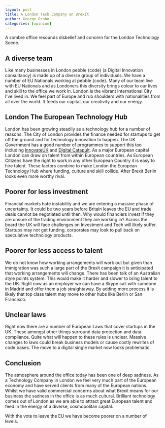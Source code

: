 ```yaml
---
layout: post
title: A London Tech Company on Brexit
author: George Ornbo
categories: [opinion]
---
```


A sombre office resounds disbelief and concern for the London Technology Scene.

## A diverse team

Like many businesses in London pebble {code} (a Digital Innovation consultancy) is made up of a diverse group of individuals. We have a number of EU Nationals working at pebble {code}. Many of our team live with EU Nationals and as Londoners this diversity brings colour to our lives and skill to the office we work in. London is the vibrant International City I've lived in. We feel part of Europe and rub shoulders with nationalities from all over the world. It feeds our capital, our creativity and our energy. 

## London The European Technology Hub

London has been growing steadily as a technology hub for a number of reasons. The City of London provides the finance needed for startups to get off the ground and for technology innovation to happen. The UK Government has a good number of programmes to support this too including [InnovateUK][1] and [Digital Catapult][2]. As a major European capital London can draw on talent from within European countries. As European Citizens have the right to work in any other European Country it is easy to hire talent. These factors combine to make London the European Technology Hub where funding, culture and skill collide. After Brexit Berlin looks even more worthy rival.

## Poorer for less investment

Financial markets hate instability and we are entering a massive phase of uncertainty. It could be two years before Britain leaves the EU and trade deals cannot be negotiated until then. Why would financiers invest if they are unsure of the trading environment they are working in? Across the board the UK will face challenges on Investment and Tech will likely suffer. Startups may not get funding, corporates may look to pull back on speculative technology products.

## Poorer for less access to talent

We do not know how working arrangements will work out but given than immigration was such a large part of the Brexit campaign it is anticipated that working arrangements will change. There has been talk of an Australian style points system. This would make it harder and slower to bring talent to the UK. Right now as an employer we can have a Skype call with someone in Madrid and offer them a job straightaway. By adding more process it is likely that top class talent may move to other hubs like Berlin or San Francisco.

## Unclear laws

Right now there are a number of European Laws that cover startups in the UK. These amongst other things surround data protection and data compliance. Quite what will happen to these rules is unclear. Massive changes to laws could break business models or cause costly rewrites of code bases. The move to a digital single market now looks problematic. 

## Conclusion

The atmosphere around the office today has been one of deep sadness. As a Technology Company in London we feel very much part of the European economy and have served clients from many of the European nations. Whilst we have valid commercial concerns about what Brexit means for our business the sadness in the office is as much cultural. Brilliant technology comes out of London as we are able to attract great European talent and feed in the energy of a diverse, cosmopolitan capital.

With the vote to leave the EU we have become poorer on a number of levels. 

[1]: https://www.gov.uk/government/organisations/innovate-uk
[2]: https://digital.catapult.org.uk/
